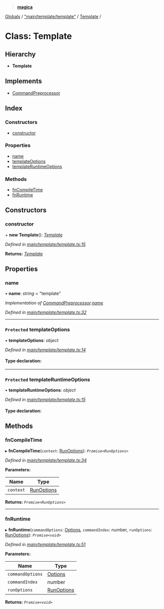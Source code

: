> **[magica](../README.md)**

[Globals](../README.md) / ["main/template/template"](../modules/_main_template_template_.md) / [Template](_main_template_template_.template.md) /

# Class: Template

## Hierarchy

* **Template**

## Implements

* [CommandPreprocessor](../interfaces/_types_.commandpreprocessor.md)

## Index

### Constructors

* [constructor](_main_template_template_.template.md#constructor)

### Properties

* [name](_main_template_template_.template.md#name)
* [templateOptions](_main_template_template_.template.md#protected-templateoptions)
* [templateRuntimeOptions](_main_template_template_.template.md#protected-templateruntimeoptions)

### Methods

* [fnCompileTime](_main_template_template_.template.md#fncompiletime)
* [fnRuntime](_main_template_template_.template.md#fnruntime)

## Constructors

###  constructor

\+ **new Template**(): *[Template](_main_template_template_.template.md)*

*Defined in [main/template/template.ts:15](https://github.com/cancerberoSgx/magica/blob/1131304/src/main/template/template.ts#L15)*

**Returns:** *[Template](_main_template_template_.template.md)*

## Properties

###  name

• **name**: *string* = "template"

*Implementation of [CommandPreprocessor](../interfaces/_types_.commandpreprocessor.md).[name](../interfaces/_types_.commandpreprocessor.md#name)*

*Defined in [main/template/template.ts:32](https://github.com/cancerberoSgx/magica/blob/1131304/src/main/template/template.ts#L32)*

___

### `Protected` templateOptions

• **templateOptions**: *object*

*Defined in [main/template/template.ts:14](https://github.com/cancerberoSgx/magica/blob/1131304/src/main/template/template.ts#L14)*

#### Type declaration:

___

### `Protected` templateRuntimeOptions

• **templateRuntimeOptions**: *object*

*Defined in [main/template/template.ts:15](https://github.com/cancerberoSgx/magica/blob/1131304/src/main/template/template.ts#L15)*

#### Type declaration:

## Methods

###  fnCompileTime

▸ **fnCompileTime**(`context`: [RunOptions](../interfaces/_types_.runoptions.md)): *`Promise<RunOptions>`*

*Defined in [main/template/template.ts:34](https://github.com/cancerberoSgx/magica/blob/1131304/src/main/template/template.ts#L34)*

**Parameters:**

Name | Type |
------ | ------ |
`context` | [RunOptions](../interfaces/_types_.runoptions.md) |

**Returns:** *`Promise<RunOptions>`*

___

###  fnRuntime

▸ **fnRuntime**(`commandOptions`: [Options](../interfaces/_types_.options.md), `commandIndex`: number, `runOptions`: [RunOptions](../interfaces/_types_.runoptions.md)): *`Promise<void>`*

*Defined in [main/template/template.ts:51](https://github.com/cancerberoSgx/magica/blob/1131304/src/main/template/template.ts#L51)*

**Parameters:**

Name | Type |
------ | ------ |
`commandOptions` | [Options](../interfaces/_types_.options.md) |
`commandIndex` | number |
`runOptions` | [RunOptions](../interfaces/_types_.runoptions.md) |

**Returns:** *`Promise<void>`*